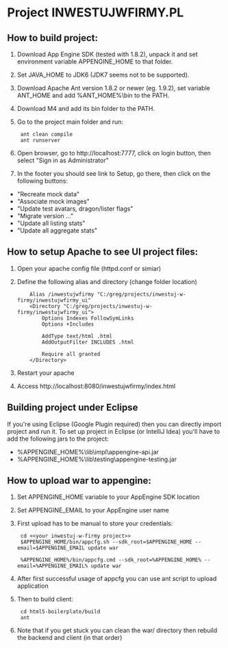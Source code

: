 # Project INWESTUJWFIRMY.PL

## How to build project:

1. Download App Engine SDK (tested with 1.8.2), unpack it and set environment variable APPENGINE_HOME to that folder.
2. Set JAVA_HOME to JDK6 (JDK7 seems not to be supported).
3. Download Apache Ant version 1.8.2 or newer (eg. 1.9.2), set variable ANT_HOME and add %ANT_HOME%\bin to the PATH.
4. Download M4 and add its bin folder to the PATH.
5. Go to the project main folder and run:

		ant clean compile
		ant runserver
6. Open browser, go to http://localhost:7777, click on login button, then select "Sign in as Administrator"
7. In the footer you should see link to Setup, go there, then click on the following buttons:

* "Recreate mock data"
* "Associate mock images"
* "Update test avatars, dragon/lister flags"
* "Migrate version ..."
* "Update all listing stats"
* "Update all aggregate stats"


## How to setup Apache to see UI project files:

1. Open your apache config file (httpd.conf or simiar)
2. Define the following alias and directory (change folder location)

	```ApacheConf
		Alias /inwestujwfirmy "C:/greg/projects/inwestuj-w-firmy/inwestujwfirmy_ui"
		<Directory "C:/greg/projects/inwestuj-w-firmy/inwestujwfirmy_ui">
			Options Indexes FollowSymLinks
			Options +Includes
			
			AddType text/html .html
			AddOutputFilter INCLUDES .html
			
			Require all granted
		</Directory>
	```
3. Restart your apache
4. Access http://localhost:8080/inwestujwfirmy/index.html


## Building project under Eclipse

If you're using Eclipse (Google Plugin required) then you can directly import project and run it.
To set up project in Eclipse (or IntelliJ Idea) you'll have to add the following jars to the project:
* %APPENGINE_HOME%\lib\impl\appengine-api.jar
* %APPENGINE_HOME%\lib\testing\appengine-testing.jar

## How to upload war to appengine:
1. Set APPENGINE_HOME variable to your AppEngine SDK location
2. Set APPENGINE_EMAIL to your AppEngine user name
3. First upload has to be manual to store your credentials:

		cd <<your inwestuj-w-firmy project>>
		$APPENGINE_HOME/bin/appcfg.sh --sdk_root=$APPENGINE_HOME --email=$APPENGINE_EMAIL update war

		%APPENGINE_HOME%/bin/appcfg.cmd --sdk_root=%APPENGINE_HOME% --email=%APPENGINE_EMAIL% update war

4. After first successful usage of appcfg you can use ant script to upload application
5. Then to build client:

		cd html5-boilerplate/build
		ant

6. Note that if you get stuck you can clean the war/ directory then rebuild the backend and client (in that order)
